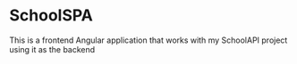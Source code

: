 # SchoolSPA

This is a frontend Angular application that works with my SchoolAPI project using it as the backend
